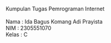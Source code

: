 Kumpulan Tugas Pemrograman Internet <br> <br>
Nama  : Ida Bagus Komang Adi Prayista <br>
NIM   : 2305551070 <br>
Kelas : C
